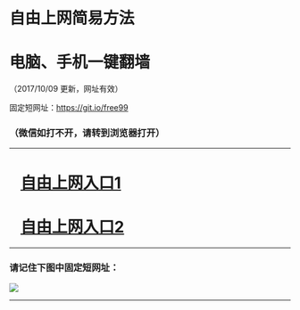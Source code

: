 ﻿# 自由上网简易方法

# 电脑、手机一键翻墙

（2017/10/09 更新，网址有效）

固定短网址：https://git.io/free99

### （微信如打不开，请转到浏览器打开）


***





# &nbsp;&nbsp; <a href="http://ft316812414.fwq-tz-1001.info/fwqtz01.html?t=100900110591 " target="_blank">自由上网入口1</a>
# &nbsp;&nbsp; <a href="http://ft2379013753.fwq-tz-1002.info/fwqtz02.html?t=100900116676 " target="_blank">自由上网入口2</a>
***

### 请记住下图中固定短网址：

<img src="https://s3-us-west-2.amazonaws.com/fwq-1001/yjfq-20170905okok.png" /> 


***

